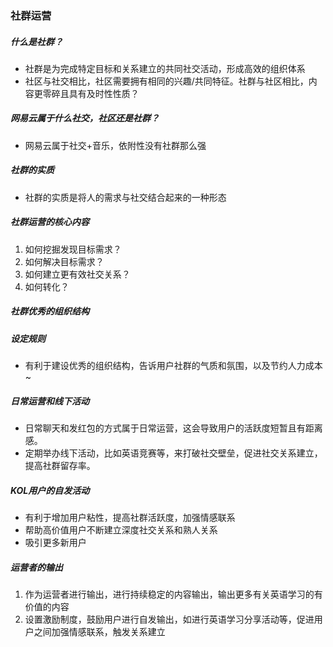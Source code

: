 ### 社群运营
##### 什么是社群？
* 社群是为完成特定目标和关系建立的共同社交活动，形成高效的组织体系
* 社区与社交相比，社区需要拥有相同的兴趣/共同特征。社群与社区相比，内容更零碎且具有及时性性质？
##### 网易云属于什么社交，社区还是社群？
* 网易云属于社交+音乐，依附性没有社群那么强
##### 社群的实质
* 社群的实质是将人的需求与社交结合起来的一种形态
##### 社群运营的核心内容
1. 如何挖掘发现目标需求？
2. 如何解决目标需求？
3. 如何建立更有效社交关系？
4. 如何转化？
##### 社群优秀的组织结构
##### 设定规则
* 有利于建设优秀的组织结构，告诉用户社群的气质和氛围，以及节约人力成本~
##### 日常运营和线下活动
* 日常聊天和发红包的方式属于日常运营，这会导致用户的活跃度短暂且有距离感。
* 定期举办线下活动，比如英语竞赛等，来打破社交壁垒，促进社交关系建立，提高社群留存率。
##### KOL用户的自发活动
* 有利于增加用户粘性，提高社群活跃度，加强情感联系
* 帮助高价值用户不断建立深度社交关系和熟人关系
* 吸引更多新用户
##### 运营者的输出
1. 作为运营者进行输出，进行持续稳定的内容输出，输出更多有关英语学习的有价值的内容
2. 设置激励制度，鼓励用户进行自发输出，如进行英语学习分享活动等，促进用户之间加强情感联系，触发关系建立
